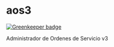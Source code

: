 # aos3

[![Greenkeeper badge](https://badges.greenkeeper.io/guzmonne/aos3.svg)](https://greenkeeper.io/)

Administrador de Ordenes de Servicio v3
